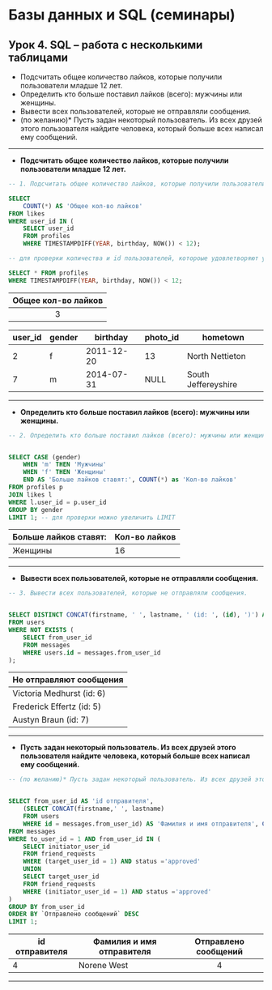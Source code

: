# Базы данных и SQL (семинары)
## Урок 4. SQL – работа с несколькими таблицами

- Подсчитать общее количество лайков, которые получили пользователи младше 12 лет.
- Определить кто больше поставил лайков (всего): мужчины или женщины.
- Вывести всех пользователей, которые не отправляли сообщения.
- (по желанию)* Пусть задан некоторый пользователь. Из всех друзей этого пользователя найдите человека, который больше всех написал ему сообщений.

---

- **Подсчитать общее количество лайков, которые получили пользователи младше 12 лет.**

``` sql
-- 1. Подсчитать общее количество лайков, которые получили пользователи младше 12 лет.

SELECT 
	COUNT(*) AS 'Общее кол-во лайков'
FROM likes
WHERE user_id IN (
	SELECT user_id 
	FROM profiles
	WHERE TIMESTAMPDIFF(YEAR, birthday, NOW()) < 12);

-- для проверки количества и id пользователей, котороые удовлетворяют условиям

SELECT * FROM profiles 
WHERE TIMESTAMPDIFF(YEAR, birthday, NOW()) < 12;
```

|Общее кол-во лайков|
|:-----------------:|
|         3         |

|user_id|gender|birthday|photo_id|hometown|
|-------|------|--------|--------|--------|
2|f|2011-12-20|13|North Nettieton|
7|m|2014-07-31|NULL|South Jeffereyshire|

---

- **Определить кто больше поставил лайков (всего): мужчины или женщины.**

``` sql
-- 2. Определить кто больше поставил лайков (всего): мужчины или женщины.


SELECT CASE (gender)
	WHEN 'm' THEN 'Мужчины'
	WHEN 'f' THEN 'Женщины'
    END AS 'Больше лайков ставят:', COUNT(*) as 'Кол-во лайков'
FROM profiles p 
JOIN likes l 
WHERE l.user_id = p.user_id
GROUP BY gender 
LIMIT 1; -- для проверки можно увеличить LIMIT
```

|Больше лайков ставят:|Кол-во лайков|
|---------------------|-------------|
|Женщины|16|

---

- **Вывести всех пользователей, которые не отправляли сообщения.**

```sql
-- 3. Вывести всех пользователей, которые не отправляли сообщения.


SELECT DISTINCT CONCAT(firstname, ' ', lastname, ' (id: ', (id), ')') AS 'Не отправляют сообщения'
FROM users
WHERE NOT EXISTS (
	SELECT from_user_id
	FROM messages
	WHERE users.id = messages.from_user_id
);
```

|Не отправляют сообщения|
|-----------------------|
|Victoria Medhurst (id: 6)|
|Frederick Effertz (id: 5)|
|Austyn Braun (id: 7)|

---

- **Пусть задан некоторый пользователь. Из всех друзей этого пользователя найдите человека, который больше всех написал ему сообщений.**

``` sql
-- (по желанию)* Пусть задан некоторый пользователь. Из всех друзей этого пользователя найдите человека, который больше всех написал ему сообщений.


SELECT from_user_id AS 'id отправителя', 
	(SELECT CONCAT(firstname,' ', lastname) 
    FROM users 
    WHERE id = messages.from_user_id) AS 'Фамилия и имя отправителя', COUNT(*) AS `Отправлено сообщений`
FROM messages 
WHERE to_user_id = 1 AND from_user_id IN (
	SELECT initiator_user_id 
    FROM friend_requests 
    WHERE (target_user_id = 1) AND status ='approved'
    UNION
    SELECT target_user_id 
    FROM friend_requests 
    WHERE (initiator_user_id = 1) AND status ='approved' 
)
GROUP BY from_user_id
ORDER BY `Отправлено сообщений` DESC 
LIMIT 1;
```

|id отправителя|Фамилия и имя отправителя|Отправлено сообщений|
|--------------|-------------------------|:------------------:|
|4|Norene West|4|

---